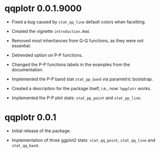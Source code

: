 # qqplotr 0.0.1.9000

* Fixed a bug caused by `stat_qq_line` default colors when facetting.


* Created the vignette `introduction.Rmd`.

* Removed most inheritances from Q-Q functions, as they were not essential.

* Detrended option on P-P functions.

* Changed the P-P functions labels in the examples from the documentation.


* Implemented the P-P band stat `stat_pp_band` via parametric bootstrap.

* Created a description for the package itself, i.e., now `?qqplotr` works.


* Implemented the P-P plot stats: `stat_pp_point` and `stat_pp_line`.

# qqplotr 0.0.1

* Initial release of the package.

* Implementation of three ggplot2 stats: `stat_qq_point`, `stat_qq_line` and
`stat_qq_band`.
